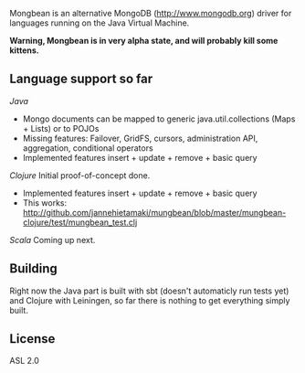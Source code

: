 Mongbean is an alternative MongoDB (http://www.mongodb.org) driver for languages running on the Java Virtual Machine.

**Warning, Mongbean is in very alpha state, and will probably kill some kittens.**

Language support so far
-----------------------

*Java*
- Mongo documents can be mapped to generic java.util.collections (Maps + Lists) or to POJOs
- Missing features: Failover, GridFS, cursors, administration API, aggregation, conditional operators
- Implemented features insert + update + remove + basic query

*Clojure*
Initial proof-of-concept done.
- Implemented features insert + update + remove + basic query
- This works: http://github.com/jannehietamaki/mungbean/blob/master/mungbean-clojure/test/mungbean_test.clj

*Scala*
Coming up next.

Building
--------
Right now the Java part is built with sbt (doesn't automaticly run tests yet) and Clojure with Leiningen, so far there is nothing to get everything simply built.

License
-------
ASL 2.0


